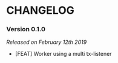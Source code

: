 # CHANGELOG

### Version 0.1.0

*Released on February 12th 2019*

- [FEAT] Worker using a multi tx-listener
